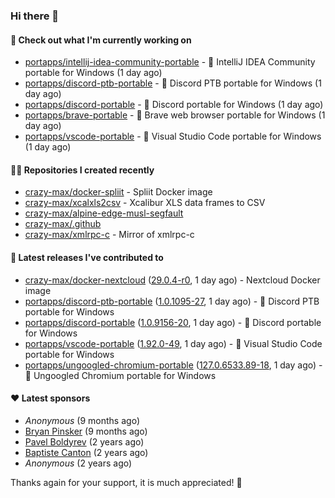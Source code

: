 ### Hi there 👋

#### 👷 Check out what I'm currently working on

- [portapps/intellij-idea-community-portable](https://github.com/portapps/intellij-idea-community-portable) - 🚀 IntelliJ IDEA Community portable for Windows (1 day ago)
- [portapps/discord-ptb-portable](https://github.com/portapps/discord-ptb-portable) - 🚀 Discord PTB portable for Windows (1 day ago)
- [portapps/discord-portable](https://github.com/portapps/discord-portable) - 🚀 Discord portable for Windows (1 day ago)
- [portapps/brave-portable](https://github.com/portapps/brave-portable) - 🚀 Brave web browser portable for Windows (1 day ago)
- [portapps/vscode-portable](https://github.com/portapps/vscode-portable) - 🚀 Visual Studio Code portable for Windows (1 day ago)

#### 👨‍💻 Repositories I created recently

- [crazy-max/docker-spliit](https://github.com/crazy-max/docker-spliit) - Spliit Docker image
- [crazy-max/xcalxls2csv](https://github.com/crazy-max/xcalxls2csv) - Xcalibur XLS data frames to CSV
- [crazy-max/alpine-edge-musl-segfault](https://github.com/crazy-max/alpine-edge-musl-segfault)
- [crazy-max/.github](https://github.com/crazy-max/.github)
- [crazy-max/xmlrpc-c](https://github.com/crazy-max/xmlrpc-c) - Mirror of xmlrpc-c

#### 🚀 Latest releases I've contributed to

- [crazy-max/docker-nextcloud](https://github.com/crazy-max/docker-nextcloud) ([29.0.4-r0](https://github.com/crazy-max/docker-nextcloud/releases/tag/29.0.4-r0), 1 day ago) - Nextcloud Docker image
- [portapps/discord-ptb-portable](https://github.com/portapps/discord-ptb-portable) ([1.0.1095-27](https://github.com/portapps/discord-ptb-portable/releases/tag/1.0.1095-27), 1 day ago) - 🚀 Discord PTB portable for Windows
- [portapps/discord-portable](https://github.com/portapps/discord-portable) ([1.0.9156-20](https://github.com/portapps/discord-portable/releases/tag/1.0.9156-20), 1 day ago) - 🚀 Discord portable for Windows
- [portapps/vscode-portable](https://github.com/portapps/vscode-portable) ([1.92.0-49](https://github.com/portapps/vscode-portable/releases/tag/1.92.0-49), 1 day ago) - 🚀 Visual Studio Code portable for Windows
- [portapps/ungoogled-chromium-portable](https://github.com/portapps/ungoogled-chromium-portable) ([127.0.6533.89-18](https://github.com/portapps/ungoogled-chromium-portable/releases/tag/127.0.6533.89-18), 1 day ago) - 🚀 Ungoogled Chromium portable for Windows

#### ❤️ Latest sponsors
- _Anonymous_ (9 months ago)
- [Bryan Pinsker](https://github.com/BryanPinsker) (9 months ago)
- [Pavel Boldyrev](https://github.com/bpg) (2 years ago)
- [Baptiste Canton](https://github.com/batmac) (2 years ago)
- _Anonymous_ (2 years ago)

Thanks again for your support, it is much appreciated! 🙏
